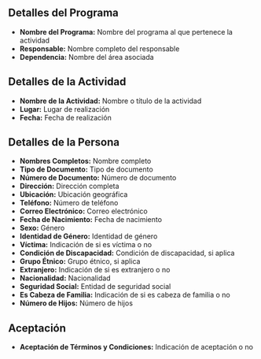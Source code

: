 ## Detalles del Programa

- <i class="fas fa-file-alt"></i> **Nombre del Programa:** Nombre del programa al que pertenece la actividad
- <i class="fas fa-user"></i> **Responsable:** Nombre completo del responsable
- <i class="fas fa-building"></i> **Dependencia:** Nombre del área asociada

## Detalles de la Actividad

- <i class="far fa-calendar-alt"></i> **Nombre de la Actividad:** Nombre o título de la actividad
- <i class="fas fa-map-marker-alt"></i> **Lugar:** Lugar de realización
- <i class="far fa-calendar-check"></i> **Fecha:** Fecha de realización

## Detalles de la Persona

- <i class="fas fa-user"></i> **Nombres Completos:** Nombre completo
- <i class="far fa-id-card"></i> **Tipo de Documento:** Tipo de documento
- <i class="far fa-id-badge"></i> **Número de Documento:** Número de documento
- <i class="fas fa-map-marker-alt"></i> **Dirección:** Dirección completa
- <i class="fas fa-globe"></i> **Ubicación:** Ubicación geográfica
- <i class="fas fa-phone"></i> **Teléfono:** Número de teléfono
- <i class="far fa-envelope"></i> **Correo Electrónico:** Correo electrónico
- <i class="far fa-calendar-alt"></i> **Fecha de Nacimiento:** Fecha de nacimiento
- <i class="fas fa-venus-mars"></i> **Sexo:** Género
- <i class="fas fa-transgender"></i> **Identidad de Género:** Identidad de género
- <i class="fas fa-user-injured"></i> **Víctima:** Indicación de si es víctima o no
- <i class="fas fa-wheelchair"></i> **Condición de Discapacidad:** Condición de discapacidad, si aplica
- <i class="fas fa-users"></i> **Grupo Étnico:** Grupo étnico, si aplica
- <i class="fas fa-globe"></i> **Extranjero:** Indicación de si es extranjero o no
- <i class="far fa-flag"></i> **Nacionalidad:** Nacionalidad
- <i class="fas fa-medkit"></i> **Seguridad Social:** Entidad de seguridad social
- <i class="fas fa-home"></i> **Es Cabeza de Familia:** Indicación de si es cabeza de familia o no
- <i class="fas fa-child"></i> **Número de Hijos:** Número de hijos

## Aceptación

- <i class="fas fa-check"></i> **Aceptación de Términos y Condiciones:** Indicación de aceptación o no
